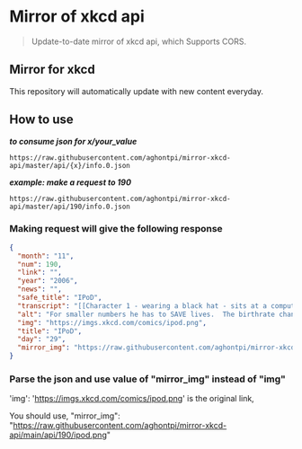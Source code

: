 # Mirror of xkcd api

> Update-to-date mirror of xkcd api, which Supports CORS.

## Mirror for xkcd

This repository will automatically update with new content everyday.


## How to use

***to consume json for x/your_value***

```text
https://raw.githubusercontent.com/aghontpi/mirror-xkcd-api/master/api/{x}/info.0.json
```

***example: make a request to 190***

```text
https://raw.githubusercontent.com/aghontpi/mirror-xkcd-api/master/api/190/info.0.json
```

### Making request will give the following response

```json
{
  "month": "11",
  "num": 190,
  "link": "",
  "year": "2006",
  "news": "",
  "safe_title": "IPoD",
  "transcript": "[[Character 1 - wearing a black hat - sits at a computer. Character 2 stands behind Character 1]]\nCharacter 1: You see, statisticians communicate using IPoD -- IP over Demographics. For example, the header of the next packet I send will be encoded into the New Jersey death rate.\nCharacter 2: So you're going to hack the census bureau and change the number of reported deaths?\nCharacter 1: Guess again.\nCharacter 1: Hey, have you seen my crossbow?\n{{Alt: For smaller numbers he has to SAVE lives.  The birthrate channel is even more of a mixed bag.}}",
  "alt": "For smaller numbers he has to SAVE lives.  The birthrate channel is even more of a mixed bag.",
  "img": "https://imgs.xkcd.com/comics/ipod.png",
  "title": "IPoD",
  "day": "29",
  "mirror_img": "https://raw.githubusercontent.com/aghontpi/mirror-xkcd-api/main/api/190/ipod.png"
}
```

### Parse the json and use value of "mirror_img" instead of "img"

'img': 'https://imgs.xkcd.com/comics/ipod.png' is the original link, 

You should use, "mirror_img": "https://raw.githubusercontent.com/aghontpi/mirror-xkcd-api/main/api/190/ipod.png"